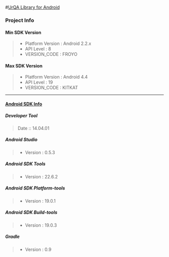 #[UrQA Library for Android](https://github.com/UrQA/UrQA-Client-Android)

### Project Info

#### Min SDK Version
> - Platform Version : Android 2.2.x
> - API Level : 8
> - VERSION_CODE : FROYO

#### Max SDK Version
> - Platform Version : Android 4.4
> - API Level : 19
> - VERSION_CODE : KITKAT

****

#### [Android SDK Info](http://developer.android.com/guide/topics/manifest/uses-sdk-element.html)

##### Developer Tool
> Date :: 14.04.01

##### Android Studio
> - Version : 0.5.3

##### Android SDK Tools
> - Version : 22.6.2

##### Android SDK Platform-tools
> - Version : 19.0.1

##### Android SDK Build-tools
> - Version : 19.0.3

##### Gradle
> - Version : 0.9